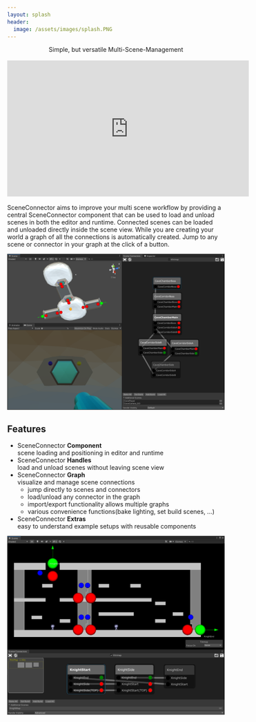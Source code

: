 ```yaml
---
layout: splash
header:
  image: /assets/images/splash.PNG
---
```


<center>Simple, but versatile Multi-Scene-Management</center>  
<br/>
<iframe width="560" height="315" src="https://www.youtube.com/embed/8vORYRoVopE" frameborder="0" allow="accelerometer; autoplay; clipboard-write; encrypted-media; gyroscope; picture-in-picture" allowfullscreen></iframe>  
<br/>

SceneConnector aims to improve your multi scene workflow by providing a central SceneConnector component that can be used to load and unload scenes in both the editor and runtime. Connected scenes can be loaded and unloaded directly inside the scene view. While you are creating your world a graph of all the connections is automatically created. Jump to any scene or connector in your graph at the click of a button.  

![Layout](/assets/images/screens/Layout.PNG)

## Features

* SceneConnector __Component__  
scene loading and positioning in editor and runtime
* SceneConnector __Handles__  
load and unload scenes without leaving scene view
* SceneConnector __Graph__  
visualize and manage scene connections  
  * jump directly to scenes and connectors
  * load/unload any connector in the graph
  * import/export functionality allows multiple graphs
  * various convenience functions(bake lighting, set build scenes, ...)
* SceneConnector __Extras__  
easy to understand example setups with reusable components

![LayoutKnight](/assets/images/screens/LayoutKnight.PNG)